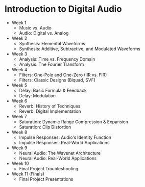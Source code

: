 # Introduction to Digital Audio
- Week 1 
  - Music vs. Audio
  - Audio: Digital vs. Analog
- Week 2
  - Synthesis: Elemental Waveforms
  - Synthesis: Additive, Subtractive, and Modulated Waveforms
- Week 3
  - Analysis: Time vs. Frequency Domain
  - Analysis: The Fourier Transform
- Week 4
  - Filters: One-Pole and One-Zero (IIR vs. FIR)
  - Filters: Classic Designs (Biquad, SVF)  
- Week 5 
  - Delay: Basic Formula & Feedback
  - Delay: Modulation
- Week 6
  - Reverb: History of Techniques
  - Reverb: Digital Implementation
- Week 7
  - Saturation: Dynamic Range Compression & Expansion
  - Saturation: Clip Distortion 
- Week 8
  - Impulse Responses: Audio's Identity Function
  - Impulse Responses: Real-World Applications
- Week 9
  - Neural Audio: The Wavenet Architecture
  - Neural Audio: Real-World Applications
- Week 10
  - Final Project Troubleshooting 
- Week 11 (Finals)
  - Final Project Presentations
